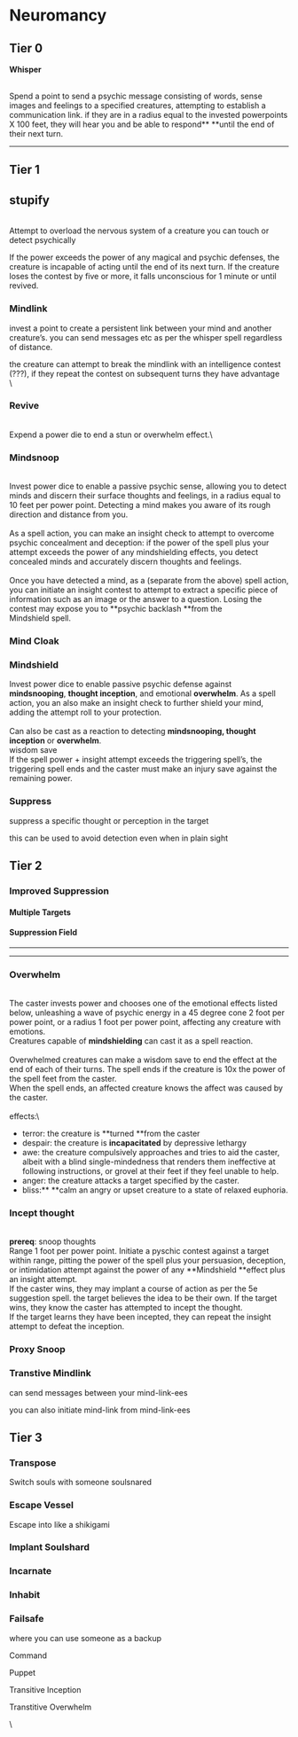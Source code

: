 # Neuromancy

##

## Tier 0

**Whisper**

\
Spend a point to send a psychic message consisting of words, sense images and feelings to a specified creatures, attempting to establish a communication link. if they are in a radius equal to the invested powerpoints X 100 feet, they will hear you and be able to respond** **until the end of their next turn.



****

## Tier 1

## stupify

\
Attempt to overload the nervous system of a creature you can touch or detect psychically

If the power exceeds the power of any magical and psychic defenses, the creature is incapable of acting until the end of its next turn. If the creature loses the contest by five or more, it falls unconscious for 1 minute or until revived.

### Mindlink

invest a point to create a persistent link between your mind and another creature’s. you can send messages etc as per the whisper spell regardless of distance.

the creature can attempt to break the mindlink with an intelligence contest (???), if they repeat the contest on subsequent turns they have advantage\
\


### **Revive**

\
Expend a power die to end a stun or overwhelm effect.\


### **Mindsnoop**

\
Invest power dice to enable a passive psychic sense, allowing you to detect minds and discern their surface thoughts and feelings, in a radius equal to 10 feet per power point. Detecting a mind makes you aware of its rough direction and distance from you.\
\
As a spell action, you can make an insight check to attempt to overcome psychic concealment and deception: if the power of the spell plus your attempt exceeds the power of any mindshielding effects, you detect concealed minds and accurately discern thoughts and feelings.\
\
Once you have detected a mind, as a (separate from the above) spell action, you can initiate an insight contest to attempt to extract a specific piece of information such as an image or the answer to a question. Losing the contest may expose you to **psychic backlash **from the\
Mindshield spell.

### Mind Cloak 

### **Mindshield**

Invest power dice to enable passive psychic defense against **mindsnooping**, **thought inception**, and emotional **overwhelm**. As a spell action, you an also make an insight check to further shield your mind, adding the attempt roll to your protection.\
\
Can also be cast as a reaction to detecting **mindsnooping, thought inception** or **overwhelm**.\
wisdom save\
If the spell power + insight attempt exceeds the triggering spell’s, the triggering spell ends and the caster must make an injury save against the remaining power.

### Suppress

suppress a specific thought or perception in the target

this can be used to avoid detection even when in plain sight

###   



## Tier 2

###

### **Improved Suppression**

#### **Multiple Targets**

#### **Suppression Field**

****

****

### **Overwhelm**

\
The caster invests power and chooses one of the emotional effects listed below, unleashing a wave of psychic energy in a 45 degree cone 2 foot per power point, or a radius 1 foot per power point, affecting any creature with emotions.\
Creatures capable of **mindshielding** can cast it as a spell reaction.\
\
Overwhelmed creatures can make a wisdom save to end the effect at the end of each of their turns. The spell ends if the creature is 10x the power of the spell feet from the caster.\
When the spell ends, an affected creature knows the affect was caused by the caster.\
\
effects:\


* terror: the creature is **turned **from the caster
* despair: the creature is **incapacitated** by depressive lethargy
* awe: the creature compulsively approaches and tries to aid the caster, albeit with a blind single-mindedness that renders them ineffective at following instructions, or grovel at their feet if they feel unable to help.
* anger: the creature attacks a target specified by the caster.
* bliss:** **calm an angry or upset creature to a state of relaxed euphoria. 





### **Incept thought**

\
**prereq**: snoop thoughts\
Range 1 foot per power point. Initiate a pyschic contest against a target within range, pitting the power of the spell plus your persuasion, deception, or intimidation attempt against the power of any **Mindshield **effect plus an insight attempt.\
If the caster wins, they may implant a course of action as per the 5e suggestion spell. the target believes the idea to be their own. If the target wins, they know the caster has attempted to incept the thought.\
If the target learns they have been incepted, they can repeat the insight attempt to defeat the inception.



### Proxy Snoop



### Transtive Mindlink

can send messages between your mind-link-ees

you can also initiate mind-link from mind-link-ees





## Tier 3

### Transpose

Switch souls with someone soulsnared 

###

### Escape Vessel

Escape into like a shikigami 

### Implant Soulshard

### Incarnate

### Inhabit

### Failsafe

where you can use someone as a backup



Command

Puppet

Transitive Inception

Transtitive Overwhelm

\
